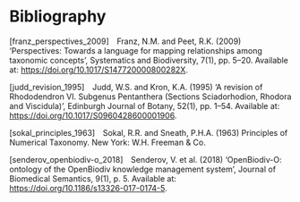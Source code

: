 # Bibliography

<a id="franz_perspectives_2009"></a>
[franz_perspectives_2009]&emsp;Franz, N.M. and Peet, R.K. (2009) ‘Perspectives: Towards a language for mapping relationships among taxonomic concepts’, Systematics and Biodiversity, 7(1), pp. 5–20. Available at: https://doi.org/10.1017/S147720000800282X.

<a id="judd_revision_1995"></a>
[judd_revision_1995]&emsp;Judd, W.S. and Kron, K.A. (1995) ‘A revision of Rhododendron VI. Subgenus Pentanthera (Sections Sciadorhodion, Rhodora and Viscidula)’, Edinburgh Journal of Botany, 52(1), pp. 1–54. Available at: https://doi.org/10.1017/S0960428600001906.

<a id="sokal_principles_1963"></a>
[sokal_principles_1963]&emsp;Sokal, R.R. and Sneath, P.H.A. (1963) Principles of Numerical Taxonomy. New York: W.H. Freeman & Co.

<a id="senderov_openbiodiv-o_2018"></a>
[senderov_openbiodiv-o_2018]&emsp;Senderov, V. et al. (2018) ‘OpenBiodiv-O: ontology of the OpenBiodiv knowledge management system’, Journal of Biomedical Semantics, 9(1), p. 5. Available at: https://doi.org/10.1186/s13326-017-0174-5.


